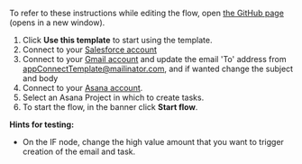 To refer to these instructions while editing the flow, open [the GitHub page](https://github.com/ot4i/app-connect-templates/blob/main/resources/markdown/For%20large%20Salesforce%20opportunities%20send%20an%20email%20and%20create%20an%20Asana%20task_instructions.md) (opens in a new window).

1. Click **Use this template** to start using the template.
1. Connect to your [Salesforce account](http://ibm.biz/aassalesforce)
1. Connect to your [Gmail account](http://ibm.biz/aasgmail) and update the email 'To' address from appConnectTemplate@mailinator.com, and if wanted change the subject and body
1. Connect to your [Asana account](http://ibm.biz/aasasana).
1. Select an Asana Project in which to create tasks.
1. To start the flow, in the banner click **Start flow**.

**Hints for testing:**
- On the IF node, change the high value amount that you want to trigger creation of the email and task.
